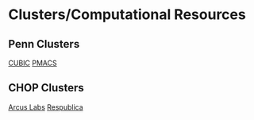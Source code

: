 # Clusters/Computational Resources

## Penn Clusters

[CUBIC](cubic.md)
[PMACS](pmacs.md)

## CHOP Clusters

[Arcus Labs](arcus.md)
[Respublica](respublica.md)
